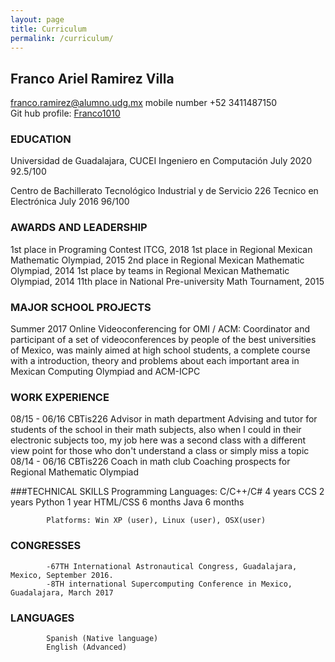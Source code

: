 ```yaml
---
layout: page
title: Curriculum
permalink: /curriculum/
---
```

## Franco Ariel Ramirez Villa
franco.ramirez@alumno.udg.mx 
mobile number +52 3411487150  
Git hub profile: [Franco1010](https://github.com/Franco1010)

### EDUCATION		
Universidad de Guadalajara, CUCEI
Ingeniero en Computación
July 2020
92.5/100

Centro de Bachillerato Tecnológico Industrial y de Servicio 226
Tecnico en Electrónica
July 2016
96/100


### AWARDS AND LEADERSHIP

1st place in Programing Contest ITCG, 2018
1st place in Regional Mexican Mathematic Olympiad, 2015
2nd place in Regional Mexican Mathematic Olympiad, 2014
1st place by teams in Regional Mexican Mathematic Olympiad, 2014
11th place in National Pre-university Math Tournament, 2015

### MAJOR SCHOOL PROJECTS

Summer 2017 	Online Videoconferencing for OMI / ACM: Coordinator and participant of a set of videoconferences by people of the best universities of Mexico, was mainly aimed at high school students, a complete course with a introduction, theory and problems about each important area in Mexican Computing Olympiad and ACM-ICPC

### WORK EXPERIENCE

  08/15 - 06/16		CBTis226
			Advisor in math department
      Advising and tutor for students of the school in their math subjects, also when I could in their electronic subjects too, my job here was a second class with a different view point for those who don't understand a class or simply miss a topic
  08/14 - 06/16	CBTis226
	   Coach in math club
     Coaching prospects for Regional Mathematic Olympiad


###TECHNICAL SKILLS
			Programming Languages:
			C/C++/C#	4 years
			CCS		2 years
			Python		1 year
			HTML/CSS	6 months
			Java		6 months

			Platforms: Win XP (user), Linux (user), OSX(user)

### CONGRESSES
			-67TH International Astronautical Congress, Guadalajara, Mexico, September 2016.
			-8TH international Supercomputing Conference in Mexico, Guadalajara, March 2017


### LANGUAGES
			Spanish (Native language)
			English (Advanced)
